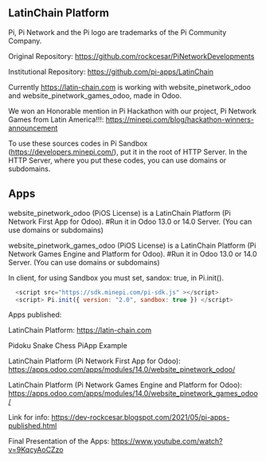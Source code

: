 LatinChain Platform
-----------------

Pi, Pi Network and the Pi logo are trademarks of the Pi Community Company.

Original Repository: https://github.com/rockcesar/PiNetworkDevelopments

Institutional Repository: https://github.com/pi-apps/LatinChain

Currently https://latin-chain.com is working with website_pinetwork_odoo and website_pinetwork_games_odoo, made in Odoo.

We won an Honorable mention in Pi Hackathon with our project, Pi Network Games from Latin America!!!:
https://minepi.com/blog/hackathon-winners-announcement

To use these sources codes in Pi Sandbox (https://developers.minepi.com/), put it in the root of HTTP Server.
In the HTTP Server, where you put these codes, you can use domains or subdomains.

Apps
-----------------

website_pinetwork_odoo (PiOS License) is a LatinChain Platform (Pi Network First App for Odoo).
#Run it in Odoo 13.0 or 14.0 Server. (You can use domains or subdomains)

website_pinetwork_games_odoo (PiOS License) is a LatinChain Platform (Pi Network Games Engine and Platform for Odoo).
#Run it in Odoo 13.0 or 14.0 Server. (You can use domains or subdomains)

In client, for using Sandbox you must set, sandox: true, in Pi.init().

```javascript
  <script src="https://sdk.minepi.com/pi-sdk.js" ></script>
  <script> Pi.init({ version: "2.0", sandbox: true }) </script>
```

Apps published:

LatinChain Platform:
https://latin-chain.com

Pidoku
Snake
Chess
PiApp Example

LatinChain Platform (Pi Network First App for Odoo):
https://apps.odoo.com/apps/modules/14.0/website_pinetwork_odoo/

LatinChain Platform (Pi Network Games Engine and Platform for Odoo):
https://apps.odoo.com/apps/modules/14.0/website_pinetwork_games_odoo/

Link for info:
https://dev-rockcesar.blogspot.com/2021/05/pi-apps-published.html

Final Presentation of the Apps:
https://www.youtube.com/watch?v=9KqcyAoCZzo
